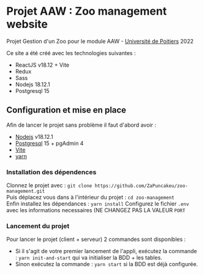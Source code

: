 # Projet AAW : Zoo management website
Projet Gestion d'un Zoo pour le module AAW - [Université de Poitiers](https://www.univ-poitiers.fr) 2022

Ce site a été créé avec les technologies suivantes : 
* ReactJS v18.12 + Vite 
* Redux
* Sass
* Nodejs 18.12.1
* Postgresql 15

## Configuration et mise en place ##

Afin de lancer le projet sans problème il faut d'abord avoir :
* [Nodejs](https://nodejs.org/en/) v18.12.1 
* [Postgresql](https://www.postgresql.org/download/) 15 + pgAdmin 4
* [Vite](https://vitejs.dev)
* [yarn](https://yarnpkg.com)

### Installation des dépendences ###
Clonnez le projet avec : `git clone https://github.com/ZaPuncakeu/zoo-management.git` \
Puis déplacez vous dans à l'intérieur du projet : `cd zoo-management` \
Enfin installez les dépendances : `yarn install`
Configurez le fichier `.env` avec les informations necessaires (NE CHANGEZ PAS LA VALEUR `PORT`

### Lancement du projet ###
Pour lancer le projet (client + serveur) 2 commandes sont disponibles :
* Si il s'agit de votre premier lancement de l'appli, exécutez la commande : `yarn init-and-start` qui va initialiser la BDD + les tables.
* Sinon exécutez la commande : `yarn start` si la BDD est déjà configurée.
